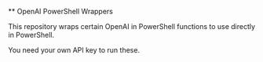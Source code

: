 ** OpenAI PowerShell Wrappers

This repository wraps certain OpenAI in PowerShell functions to use directly in PowerShell.

You need your own API key to run these.
